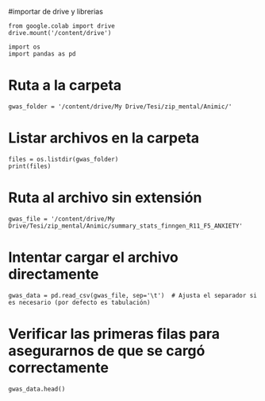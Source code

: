 #importar de drive y librerias

    from google.colab import drive
    drive.mount('/content/drive')

    import os
    import pandas as pd

# Ruta a la carpeta
    gwas_folder = '/content/drive/My Drive/Tesi/zip_mental/Animic/'

# Listar archivos en la carpeta
    files = os.listdir(gwas_folder)
    print(files)

# Ruta al archivo sin extensión
    gwas_file = '/content/drive/My Drive/Tesi/zip_mental/Animic/summary_stats_finngen_R11_F5_ANXIETY'

# Intentar cargar el archivo directamente
    gwas_data = pd.read_csv(gwas_file, sep='\t')  # Ajusta el separador si es necesario (por defecto es tabulación)

# Verificar las primeras filas para asegurarnos de que se cargó correctamente
    gwas_data.head()

